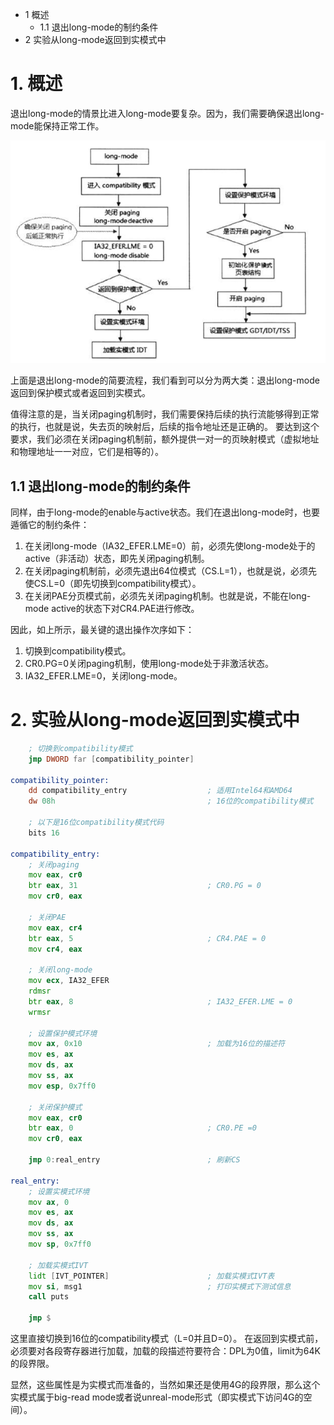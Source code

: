 - 1 概述
    - 1.1 退出long-mode的制约条件
- 2 实验从long-mode返回到实模式中

# 1. 概述

退出long-mode的情景比进入long-mode要复杂。因为，我们需要确保退出long-mode能保持正常工作。

![image](./images/0x09.png)

上面是退出long-mode的简要流程，我们看到可以分为两大类：退出long-mode返回到保护模式或者返回到实模式。

值得注意的是，当关闭paging机制时，我们需要保持后续的执行流能够得到正常的执行，也就是说，失去页的映射后，后续的指令地址还是正确的。
要达到这个要求，我们必须在关闭paging机制前，额外提供一对一的页映射模式（虚拟地址和物理地址一一对应，它们是相等的）。

## 1.1 退出long-mode的制约条件

同样，由于long-mode的enable与active状态。我们在退出long-mode时，也要遁循它的制约条件：
1. 在关闭long-mode（IA32\_EFER.LME=0）前，必须先使long-mode处于的active（非活动）状态，即先关闭paging机制。
2. 在关闭paging机制前，必须先退出64位模式（CS.L=1），也就是说，必须先使CS.L=0（即先切换到compatibility模式）。
3. 在关闭PAE分页模式前，必须先关闭paging机制。也就是说，不能在long-mode active的状态下对CR4.PAE进行修改。

因此，如上所示，最关键的退出操作次序如下：
1. 切换到compatibility模式。
2. CR0.PG=0关闭paging机制，使用long-mode处于非激活状态。
3. IA32\_EFER.LME=0，关闭long-mode。

# 2. 实验从long-mode返回到实模式中

```asm
    ; 切换到compatibility模式
    jmp DWORD far [compatibility_pointer]
    
compatibility_pointer:
    dd compatibility_entry                  ; 适用Intel64和AMD64
    dw 08h                                  ; 16位的compatibility模式
    
    ; 以下是16位compatibility模式代码
    bits 16

compatibility_entry:
    ; 关闭paging
    mov eax, cr0
    btr eax, 31                             ; CR0.PG = 0
    mov cr0, eax
    
    ; 关闭PAE
    mov eax, cr4
    btr eax, 5                              ; CR4.PAE = 0
    mov cr4, eax
    
    ; 关闭long-mode
    mov ecx, IA32_EFER
    rdmsr
    btr eax, 8                              ; IA32_EFER.LME = 0
    wrmsr
    
    ; 设置保护模式环境
    mov ax, 0x10                            ; 加载为16位的描述符
    mov es, ax
    mov ds, ax
    mov ss, ax
    mov esp, 0x7ff0
    
    ; 关闭保护模式
    mov eax, cr0
    btr eax, 0                              ; CR0.PE =0
    mov cr0, eax
    
    jmp 0:real_entry                        ; 刷新CS

real_entry:
    ; 设置实模式环境
    mov ax, 0
    mov es, ax
    mov ds, ax
    mov ss, ax
    mov sp, 0x7ff0
    
    ; 加载实模式IVT
    lidt [IVT_POINTER]                      ; 加载实模式IVT表
    mov si, msg1                            ; 打印实模式下测试信息
    call puts
    
    jmp $
```
这里直接切换到16位的compatibility模式（L=0并且D=0）。
在返回到实模式前，必须要对各段寄存器进行加载，加载的段描述符要符合：DPL为0值，limit为64K的段界限。

显然，这些属性是为实模式而准备的，当然如果还是使用4G的段界限，那么这个实模式属于big-read mode或者说unreal-mode形式（即实模式下访问4G的空间）。